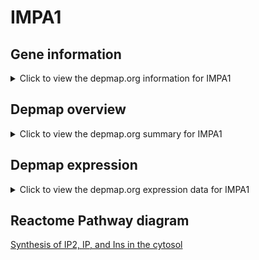 <h1>IMPA1</h1>

<h2>Gene information</h2>
<details>
  <summary>Click to view the depmap.org information for IMPA1</summary>
  <iframe src="https://depmap.org/portal/gene/IMPA1?tab=about" style="border:none;width:100%;height:800px"></iframe>
</details>

<h2>Depmap overview</h2>
<details>
  <summary>Click to view the depmap.org summary for IMPA1</summary>
  <iframe src="https://depmap.org/portal/gene/IMPA1?tab=overview" style="border:none;width:100%;height:800px"></iframe>
</details>

<h2>Depmap expression</h2>
<details>
  <summary>Click to view the depmap.org expression data for IMPA1</summary>
  <iframe src="https://depmap.org/portal/gene/IMPA1?tab=characterization" style="border:none;width:100%;height:800px"></iframe>
</details>



<h2>Reactome Pathway diagram</h2>
<a href="https://reactome.org/PathwayBrowser/#/R-HSA-1855183">Synthesis of IP2, IP, and Ins in the cytosol</a>



